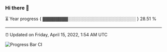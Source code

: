 ### Hi there 👋

⏳ Year progress { ▓▓▓▓▓▓▓▓░░░░░░░░░░░░░░░░░░░░░░ } 28.51 %

---

⏰ Updated on Friday, April 15, 2022, 1:54 AM UTC

![Progress Bar CI](https://github.com/arthurbuhl/arthurbuhl/workflows/Progress%20Bar%20CI/badge.svg)
